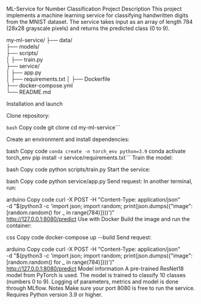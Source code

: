 ML-Service for Number Classification
Project Description
This project implements a machine learning service for classifying handwritten digits from the MNIST dataset. The service takes input as an array of length 784 (28x28 grayscale pixels) and returns the predicted class (0 to 9).

my-ml-service/
├── data/               
├── models/            
├── scripts/            
│   ├── train.py        
├── service/            
│   ├── app.py          
│   ├── requirements.txt
│   ├── Dockerfile      
├── docker-compose.yml  
└── README.md           

Installation and launch

Clone repository:

```bash```
Copy code
git clone <repository-link>
cd my-ml-service```

Create an environment and install dependencies:

bash
Copy code
```conda create -n torch_env python=3.9```
conda activate torch_env
pip install -r service/requirements.txt```
Train the model:

bash
Copy code
python scripts/train.py
Start the service:

bash
Copy code
python service/app.py
Send request: In another terminal, run:

arduino
Copy code
curl -X POST -H "Content-Type: application/json" \
-d "$(python3 -c 'import json; import random; print(json.dumps({"image": [random.random() for _ in range(784)]}))')" \
http://127.0.0.1:8080/predict
Use with Docker
Build the image and run the container:

css
Copy code
docker-compose up --build
Send request:

arduino
Copy code
curl -X POST -H "Content-Type: application/json" \
-d "$(python3 -c 'import json; import random; print(json.dumps({"image": [random.random() for _ in range(784)]}))')" \
http://127.0.0.1:8080/predict
Model information
A pre-trained ResNet18 model from PyTorch is used.
The model is trained to classify 10 classes (numbers 0 to 9).
Logging of parameters, metrics and model is done through MLflow.
Notes
Make sure your port 8080 is free to run the service.
Requires Python version 3.9 or higher.
